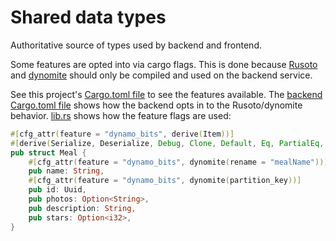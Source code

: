 # Shared data types

Authoritative source of types used by backend and frontend.

Some features are opted into via cargo flags. This is done because [Rusoto](https://github.com/rusoto/rusoto) and [dynomite](https://github.com/softprops/dynomite) should only be compiled and used on the backend service.

See this project's [Cargo.toml file](Cargo.toml) to see the features available. The [backend Cargo.toml file](../backend/Cargo.toml) shows how the backend opts in to the Rusoto/dynomite behavior. [lib.rs](lib.rs) shows how the feature flags are used:

```rust
#[cfg_attr(feature = "dynamo_bits", derive(Item))]
#[derive(Serialize, Deserialize, Debug, Clone, Default, Eq, PartialEq, Hash)]
pub struct Meal {
    #[cfg_attr(feature = "dynamo_bits", dynomite(rename = "mealName"))]
    pub name: String,
    #[cfg_attr(feature = "dynamo_bits", dynomite(partition_key))]
    pub id: Uuid,
    pub photos: Option<String>,
    pub description: String,
    pub stars: Option<i32>,
}
```
